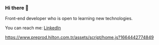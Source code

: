 ### Hi there 👋

Front-end developer who is open to learning new technologies.

You can reach me: [LinkedIn](https://www.linkedin.com/in/fatihalperenaslan/)

https://www.preprod.hilton.com.tr/assets/script/home.js?1664442774849

<!--
**git-Alp/git-Alp** is a ✨ _special_ ✨ repository because its `README.md` (this file) appears on your GitHub profile.

Here are some ideas to get you started:

- 🔭 I’m currently working on ...
- 🌱 I’m currently learning ...
- 👯 I’m looking to collaborate on ...
- 🤔 I’m looking for help with ...
- 💬 Ask me about ...
- 📫 How to reach me: ...
- 😄 Pronouns: ...
- ⚡ Fun fact: ...
-->
